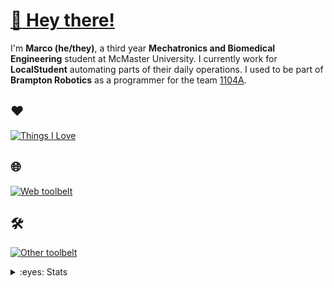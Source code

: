 # [:wave: Hey there!](https://www.youtube.com/watch?v=3r-IjzlOcek) 

I'm **Marco (he/they)**, a third year **Mechatronics and Biomedical Engineering** student at McMaster University. I currently work for **LocalStudent** automating parts of their daily operations. I used to be part of **Brampton Robotics** as a programmer for the team [1104A](https://github.com/Discobots-1104A).

## :heart:
[![Things I Love](https://skillicons.dev/icons?i=arch,cpp,py,rust,vscode)](https://skillicons.dev)

## 🌐
[![Web toolbelt](https://skillicons.dev/icons?i=js,ts,tailwind,nextjs,express,flask,firebase,gcp,nodejs,bun)](https://skillicons.dev)

## 🛠️
[![Other toolbelt](https://skillicons.dev/icons?i=c,arduino,matlab,lua,pytorch)](https://skillicons.dev)

<details>
<summary>:eyes: Stats</summary>
<a href="https://github.com/anuraghazra/github-readme-stats">
  <img height=200 align="center" src="https://github-readme-stats.vercel.app/api?username=ionicargon&show_icons=true&include_all_commits=true&hide_rank=true&title_color=ffffff&text_color=ffffff&bg_color=135,ffc5e1,b6b9db" />
</a>
<a href="https://github.com/anuraghazra/github-readme-stats">
  <img height=200 align="center" src="https://github-readme-stats.vercel.app/api/top-langs/?username=ionicargon&layout=donut&title_color=ffffff&text_color=ffffff&bg_color=135,ffc5e1,b6b9db" />
</a>
</details>
